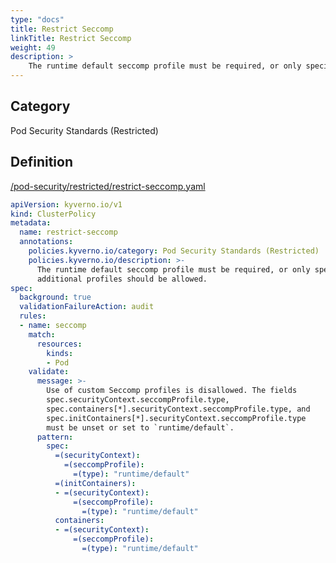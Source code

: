 ```yaml
---
type: "docs"
title: Restrict Seccomp
linkTitle: Restrict Seccomp
weight: 49
description: >
    The runtime default seccomp profile must be required, or only specific additional profiles should be allowed.
---
```


## Category
Pod Security Standards (Restricted)

## Definition
[/pod-security/restricted/restrict-seccomp.yaml](https://github.com/kyverno/policies/raw/main//pod-security/restricted/restrict-seccomp.yaml)

```yaml
apiVersion: kyverno.io/v1
kind: ClusterPolicy
metadata:
  name: restrict-seccomp
  annotations:
    policies.kyverno.io/category: Pod Security Standards (Restricted)
    policies.kyverno.io/description: >-
      The runtime default seccomp profile must be required, or only specific
      additional profiles should be allowed.
spec:
  background: true
  validationFailureAction: audit
  rules:
  - name: seccomp
    match:
      resources:
        kinds:
        - Pod
    validate:
      message: >-
        Use of custom Seccomp profiles is disallowed. The fields
        spec.securityContext.seccompProfile.type,
        spec.containers[*].securityContext.seccompProfile.type, and
        spec.initContainers[*].securityContext.seccompProfile.type
        must be unset or set to `runtime/default`.
      pattern:
        spec:
          =(securityContext):
            =(seccompProfile):
              =(type): "runtime/default"
          =(initContainers):
          - =(securityContext):
              =(seccompProfile):
                =(type): "runtime/default"
          containers:
          - =(securityContext):
              =(seccompProfile):
                =(type): "runtime/default"

```
